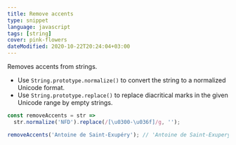 ```yaml
---
title: Remove accents
type: snippet
language: javascript
tags: [string]
cover: pink-flowers
dateModified: 2020-10-22T20:24:04+03:00
---
```


Removes accents from strings.

- Use `String.prototype.normalize()` to convert the string to a normalized Unicode format.
- Use `String.prototype.replace()` to replace diacritical marks in the given Unicode range by empty strings.

```js
const removeAccents = str =>
  str.normalize('NFD').replace(/[\u0300-\u036f]/g, '');
```

```js
removeAccents('Antoine de Saint-Exupéry'); // 'Antoine de Saint-Exupery'
```
